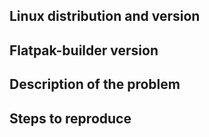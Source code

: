 ## Linux distribution and version
## Flatpak-builder version
## Description of the problem
## Steps to reproduce
